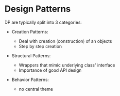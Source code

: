 # Design Patterns

DP are typically split into 3 categories:
- Creation Patterns:
  - Deal with creation (construction) of an objects
  - Step by step creation

- Structural Patterns:
  - Wrappers that mimic underlying class' interface
  - Importance of good API design

- Behavior Patterns:
  - no central theme
